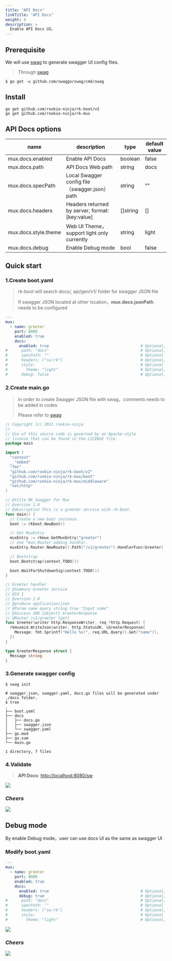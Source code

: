 ```yaml
---
title: "API Docs"
linkTitle: "API Docs"
weight: 4
description: >
  Enable API Docs UI。
---
```


## Prerequisite
We will use [swag](https://github.com/swaggo/swag) to generate swagger UI config files.

> Through [swag](https://github.com/swaggo/swag)
```shell script
$ go get -u github.com/swaggo/swag/cmd/swag
```

## Install
```shell script
go get github.com/rookie-ninja/rk-boot/v2
go get github.com/rookie-ninja/rk-mux
```

## API Docs options
| name                 | description                                     | type     | default value |
|----------------------|-------------------------------------------------|----------|---------------|
| mux.docs.enabled     | Enable API Docs                                 | boolean  | false         |
| mux.docs.path        | API Docs Web path                               | string   | docs          |
| mux.docs.specPath    | Local Swagger config file（swagger.json）path     | string   | ""            |
| mux.docs.headers     | Headers returned by server, format: [key:value] | []string | []            |
| mux.docs.style.theme | Web UI Theme，support light only currently       | string   | light         |
| mux.docs.debug       | Enable Debug mode                               | bool     | false         |

## Quick start
### 1.Create boot.yaml
> rk-boot will search docs/, api/gen/v1/ folder for swagger JSON file
>
> If swagger JSON located at other location，**mux.docs.jsonPath** needs to be configured

```yaml
---
mux:
  - name: greeter
    port: 8080
    enabled: true
    docs:
      enabled: true                                        # Optional, default: false
#      path: "docs"                                        # Optional, default: "docs"
#      specPath: ""                                        # Optional
#      headers: ["sw:rk"]                                  # Optional, default: []
#      style:                                              # Optional
#        theme: "light"                                    # Optional, default: "light"
#      debug: false                                        # Optional, default: false
```

### 2.Create main.go
> In order to create Swagger JSON file with swag，comments needs to be added in codes
>
> Please refer to [swag](https://github.com/swaggo/swag)

```go
// Copyright (c) 2021 rookie-ninja
//
// Use of this source code is governed by an Apache-style
// license that can be found in the LICENSE file.
package main

import (
  "context"
  _ "embed"
  "fmt"
  "github.com/rookie-ninja/rk-boot/v2"
  "github.com/rookie-ninja/rk-mux/boot"
  "github.com/rookie-ninja/rk-mux/middleware"
  "net/http"
)

// @title RK Swagger for Mux
// @version 1.0
// @description This is a greeter service with rk-boot.
func main() {
  // Create a new boot instance.
  boot := rkboot.NewBoot()

  // Get MuxEntry
  muxEntry := rkmux.GetMuxEntry("greeter")
  // Use *mux.Router adding handler.
  muxEntry.Router.NewRoute().Path("/v1/greeter").HandlerFunc(Greeter)

  // Bootstrap
  boot.Bootstrap(context.TODO())

  boot.WaitForShutdownSig(context.TODO())
}

// Greeter handler
// @Summary Greeter service
// @Id 1
// @version 1.0
// @produce application/json
// @Param name query string true "Input name"
// @Success 200 {object} GreeterResponse
// @Router /v1/greeter [get]
func Greeter(writer http.ResponseWriter, req *http.Request) {
  rkmuxmid.WriteJson(writer, http.StatusOK, &GreeterResponse{
    Message: fmt.Sprintf("Hello %s!", req.URL.Query().Get("name")),
  })
}

type GreeterResponse struct {
  Message string
}
```

### 3.Generate swagger config
```shell script
$ swag init

# swagger.json, swagger.yaml, docs.go files will be generated under ./docs folder.
$ tree
.
├── boot.yaml
├── docs
│   ├── docs.go
│   ├── swagger.json
│   └── swagger.yaml
├── go.mod
├── go.sum
└── main.go

1 directory, 7 files
```

### 4.Validate
> **API Docs:** [http://localhost:8080/sw](http://localhost:8080/docs)

![](/rk-boot/example/docs.png)

### _**Cheers**_
![](/rk-boot/user-guide/cheers.png)

## Debug mode
By enable Debug mode，user can use docs UI as the same as swagger UI

### Modify boot.yaml
```yaml
---
mux:
  - name: greeter
    port: 8080
    enabled: true
    docs:
      enabled: true                                        # Optional, default: false
      debug: true                                          # Optional, default: false
#      path: "docs"                                        # Optional, default: "docs"
#      specPath: ""                                        # Optional
#      headers: ["sw:rk"]                                  # Optional, default: []
#      style:                                              # Optional
#        theme: "light"                                    # Optional, default: "light"
```

![](/rk-boot/user-guide/gin/basic/gin-docs.png)

### _**Cheers**_
![](/rk-boot/user-guide/cheers.png)
